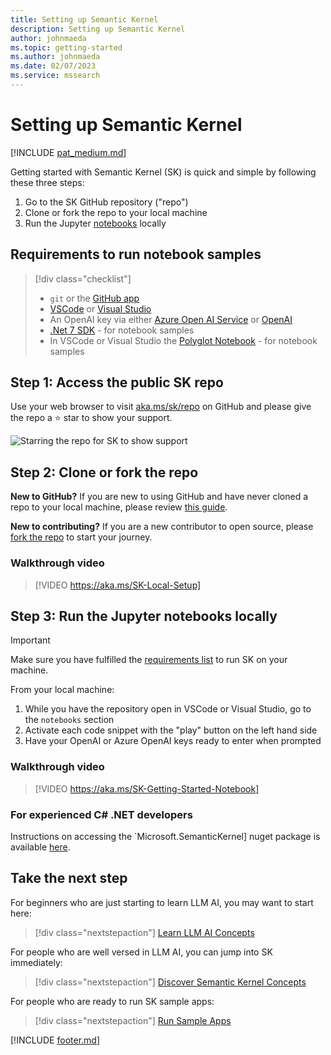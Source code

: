 ```yaml
---
title: Setting up Semantic Kernel
description: Setting up Semantic Kernel
author: johnmaeda
ms.topic: getting-started
ms.author: johnmaeda
ms.date: 02/07/2023
ms.service: mssearch
---
```

# Setting up Semantic Kernel

[!INCLUDE [pat_medium.md](includes/pat_medium.md)]

Getting started with Semantic Kernel (SK) is quick and simple by following these three steps:

1. Go to the SK GitHub repository ("repo")
2. Clone or fork the repo to your local machine
3. Run the Jupyter [notebooks](https://aka.ms/skjupyter) locally

## Requirements to run notebook samples

> [!div class="checklist"]
> * `git` or the [GitHub app](https://desktop.github.com/) 
> * [VSCode](https://code.visualstudio.com/Download) or [Visual Studio](https://visualstudio.microsoft.com/downloads/) 
> * An OpenAI key via either [Azure Open AI Service](/azure/cognitive-services/openai/quickstart?pivots=programming-language-studio) or [OpenAI](https://openai.com/api/)
> * [.Net 7 SDK](https://dotnet.microsoft.com/en-us/download) - for notebook samples
> * In VSCode or Visual Studio the [Polyglot Notebook](https://marketplace.visualstudio.com/items?itemName=ms-dotnettools.dotnet-interactive-vscode) - for notebook samples

## Step 1: Access the public SK repo

Use your web browser to visit [aka.ms/sk/repo](https://aka.ms/sk/repo) on GitHub and please give the repo a ⭐️ star to show your support.

![Starring the repo for SK to show support](/semantic-kernel/media/pleasestarrepo.png)

## Step 2: Clone or fork the repo

**New to GitHub?** If you are new to using GitHub and have never cloned a repo to your local machine, please review [this guide](https://docs.github.com/repositories/creating-and-managing-repositories/cloning-a-repository).

**New to contributing?** If you are a new contributor to open source, please [fork the repo](https://docs.github.com/en/get-started/quickstart/contributing-to-projects) to start your journey.

### Walkthrough video

> [!VIDEO https://aka.ms/SK-Local-Setup]

## Step 3: Run the Jupyter notebooks locally

> [!IMPORTANT]
> Make sure you have fulfilled the [requirements list](/semantic-kernel/getting-started/requirements) to run SK on your machine.

From your local machine:

1. While you have the repository open in VSCode or Visual Studio, go to the `notebooks` section
2. Activate each code snippet with the "play" button on the left hand side
3. Have your OpenAI or Azure OpenAI keys ready to enter when prompted

### Walkthrough video

> [!VIDEO https://aka.ms/SK-Getting-Started-Notebook] 

### For experienced C# .NET developers

Instructions on accessing the `Microsoft.SemanticKernel] nuget package is available [here](https://aka.ms/sk/nuget).

## Take the next step

For beginners who are just starting to learn LLM AI, you may want to start here:

> [!div class="nextstepaction"]
> [Learn LLM AI Concepts](/semantic-kernel/concepts-ai)

For people who are well versed in LLM AI, you can jump into SK immediately:

> [!div class="nextstepaction"]
> [Discover Semantic Kernel Concepts](/semantic-kernel/concepts-sk)

For people who are ready to run SK sample apps:

> [!div class="nextstepaction"]
> [Run Sample Apps](/semantic-kernel/samples)

[!INCLUDE [footer.md](includes/footer.md)]